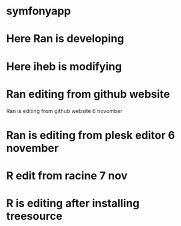 # symfonyapp
# Here Ran is developing
# Here iheb is modifying
# Ran editing from github website
Ran is editing from github website 6 novomber
# Ran is editing from plesk editor 6 november
# R edit from racine 7 nov
# R is editing after installing treesource
